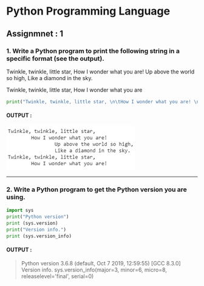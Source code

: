 # Python Programming Language

## Assignmnet : 1
 
### 1. Write a Python program to print the following string in a specific format (see the output).

Twinkle, twinkle, little star,
How I wonder what you are!
Up above the world so high,
Like a diamond in the sky.

Twinkle, twinkle, little star,
How I wonder what you are

```python
print("Twinkle, twinkle, little star, \n\tHow I wonder what you are! \n\t\tUp above the world so high, \n\t\tLike a diamond in the sky. \nTwinkle, twinkle, little star, \n\tHow I wonder what you are!")
```
#### OUTPUT :
 
![alt text](https://github.com/engineerbaz/Certified-Python-Saylani-/blob/master/assignments/a1.PNG "Q 1")

<hr>

### 2. Write a Python program to get the Python version you are using.

```python
import sys
print("Python version")
print (sys.version)
print("Version info.")
print (sys.version_info)
```
#### OUTPUT :

>Python version
3.6.8 (default, Oct  7 2019, 12:59:55) 
[GCC 8.3.0]
Version info.
sys.version_info(major=3, minor=6, micro=8, releaselevel='final', serial=0)
